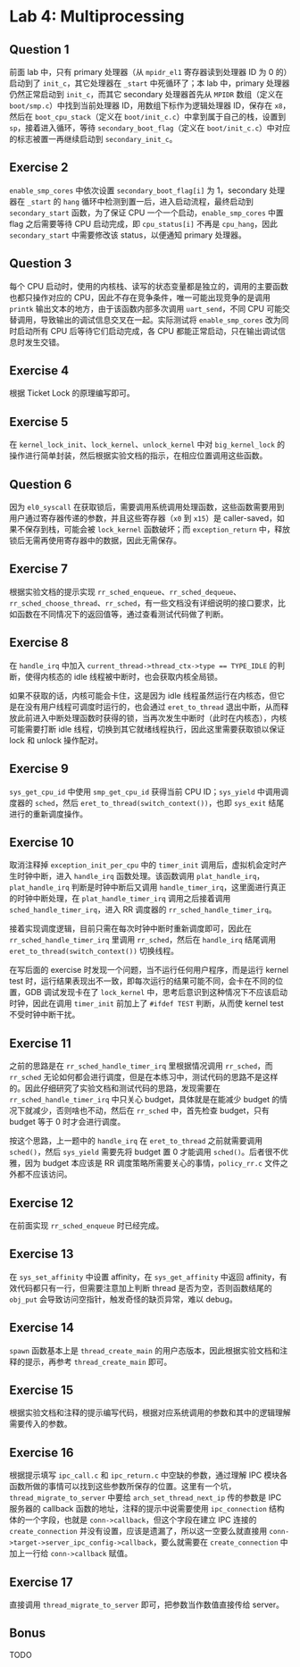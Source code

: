 # Lab 4: Multiprocessing

## Question 1

前面 lab 中，只有 primary 处理器（从 `mpidr_el1` 寄存器读到处理器 ID 为 0 的）启动到了 `init_c`，其它处理器在 `_start` 中死循环了；本 lab 中，primary 处理器仍然正常启动到 `init_c`，而其它 secondary 处理器首先从 `MPIDR` 数组（定义在 `boot/smp.c`）中找到当前处理器 ID，用数组下标作为逻辑处理器 ID，保存在 `x8`，然后在 `boot_cpu_stack`（定义在 `boot/init_c.c`）中拿到属于自己的栈，设置到 `sp`，接着进入循环，等待 `secondary_boot_flag`（定义在 `boot/init_c.c`）中对应的标志被置一再继续启动到 `secondary_init_c`。

## Exercise 2

`enable_smp_cores` 中依次设置 `secondary_boot_flag[i]` 为 1，secondary 处理器在 `_start` 的 `hang` 循环中检测到置一后，进入启动流程，最终启动到 `secondary_start` 函数，为了保证 CPU 一个一个启动，`enable_smp_cores` 中置 flag 之后需要等待 CPU 启动完成，即 `cpu_status[i]` 不再是 `cpu_hang`，因此 `secondary_start` 中需要修改该 status，以便通知 primary 处理器。

## Question 3

每个 CPU 启动时，使用的内核栈、读写的状态变量都是独立的，调用的主要函数也都只操作对应的 CPU，因此不存在竞争条件，唯一可能出现竞争的是调用 `printk` 输出文本的地方，由于该函数内部多次调用 `uart_send`，不同 CPU 可能交替调用，导致输出的调试信息交叉在一起。实际测试将 `enable_smp_cores` 改为同时启动所有 CPU 后等待它们启动完成，各 CPU 都能正常启动，只在输出调试信息时发生交错。

## Exercise 4

根据 Ticket Lock 的原理编写即可。

## Exercise 5

在 `kernel_lock_init`、`lock_kernel`、`unlock_kernel` 中对 `big_kernel_lock` 的操作进行简单封装，然后根据实验文档的指示，在相应位置调用这些函数。

## Question 6

因为 `el0_syscall` 在获取锁后，需要调用系统调用处理函数，这些函数需要用到用户通过寄存器传递的参数，并且这些寄存器（`x0` 到 `x15`）是 caller-saved，如果不保存到栈，可能会被 `lock_kernel` 函数破坏；而 `exception_return` 中，释放锁后无需再使用寄存器中的数据，因此无需保存。

## Exercise 7

根据实验文档的提示实现 `rr_sched_enqueue`、`rr_sched_dequeue`、`rr_sched_choose_thread`、`rr_sched`，有一些文档没有详细说明的接口要求，比如函数在不同情况下的返回值等，通过查看测试代码做了判断。

## Exercise 8

在 `handle_irq` 中加入 `current_thread->thread_ctx->type == TYPE_IDLE` 的判断，使得内核态的 idle 线程被中断时，也会获取内核全局锁。

如果不获取的话，内核可能会卡住，这是因为 idle 线程虽然运行在内核态，但它是在没有用户线程可调度时运行的，也会通过 `eret_to_thread` 退出中断，从而释放此前进入中断处理函数时获得的锁，当再次发生中断时（此时在内核态），内核可能需要打断 idle 线程，切换到其它就绪线程执行，因此这里需要获取锁以保证 lock 和 unlock 操作配对。

## Exercise 9

`sys_get_cpu_id` 中使用 `smp_get_cpu_id` 获得当前 CPU ID；`sys_yield` 中调用调度器的 `sched`，然后 `eret_to_thread(switch_context())`，也即 `sys_exit` 结尾进行的重新调度操作。

## Exercise 10

取消注释掉 `exception_init_per_cpu` 中的 `timer_init` 调用后，虚拟机会定时产生时钟中断，进入 `handle_irq` 函数处理。该函数调用 `plat_handle_irq`，`plat_handle_irq` 判断是时钟中断后又调用 `handle_timer_irq`，这里面进行真正的时钟中断处理，在 `plat_handle_timer_irq` 调用之后接着调用 `sched_handle_timer_irq`，进入 RR 调度器的 `rr_sched_handle_timer_irq`。

接着实现调度逻辑，目前只需在每次时钟中断时重新调度即可，因此在 `rr_sched_handle_timer_irq` 里调用 `rr_sched`，然后在 `handle_irq` 结尾调用 `eret_to_thread(switch_context())` 切换线程。

在写后面的 exercise 时发现一个问题，当不运行任何用户程序，而是运行 kernel test 时，运行结果表现出不一致，即每次运行的结果可能不同，会卡在不同的位置，GDB 调试发现卡在了 `lock_kernel` 中，思考后意识到这种情况下不应该启动时钟，因此在调用 `timer_init` 前加上了 `#ifdef TEST` 判断，从而使 kernel test 不受时钟中断干扰。

## Exercise 11

之前的思路是在 `rr_sched_handle_timer_irq` 里根据情况调用 `rr_sched`，而 `rr_sched` 无论如何都会进行调度，但是在本练习中，测试代码的思路不是这样的。因此仔细研究了实验文档和测试代码的思路，发现需要在 `rr_sched_handle_timer_irq` 中只关心 budget，具体就是在能减少 budget 的情况下就减少，否则啥也不动，然后在 `rr_sched` 中，首先检查 budget，只有 budget 等于 0 时才会进行调度。

按这个思路，上一题中的 `handle_irq` 在 `eret_to_thread` 之前就需要调用 `sched()`，然后 `sys_yield` 需要先将 budget 置 0 才能调用 `sched()`。后者很不优雅，因为 budget 本应该是 RR 调度策略所需要关心的事情，`policy_rr.c` 文件之外都不应该访问。

## Exercise 12

在前面实现 `rr_sched_enqueue` 时已经完成。

## Exercise 13

在 `sys_set_affinity` 中设置 affinity，在 `sys_get_affinity` 中返回 affinity，有效代码都只有一行，但需要注意加上判断 thread 是否为空，否则函数结尾的 `obj_put` 会导致访问空指针，触发奇怪的缺页异常，难以 debug。

## Exercise 14

`spawn` 函数基本上是 `thread_create_main` 的用户态版本，因此根据实验文档和注释的提示，再参考 `thread_create_main` 即可。

## Exercise 15

根据实验文档和注释的提示编写代码，根据对应系统调用的参数和其中的逻辑理解需要传入的参数。

## Exercise 16

根据提示填写 `ipc_call.c` 和 `ipc_return.c` 中空缺的参数，通过理解 IPC 模块各函数所做的事情可以找到这些参数所保存的位置。这里有一个坑，`thread_migrate_to_server` 中要给 `arch_set_thread_next_ip` 传的参数是 IPC 服务器的 callback 函数的地址，注释的提示中说需要使用 `ipc_connection` 结构体的一个字段，也就是 `conn->callback`，但这个字段在建立 IPC 连接的 `create_connection` 并没有设置，应该是遗漏了，所以这一空要么就直接用 `conn->target->server_ipc_config->callback`，要么就需要在 `create_connection` 中加上一行给 `conn->callback` 赋值。

## Exercise 17

直接调用 `thread_migrate_to_server` 即可，把参数当作数值直接传给 server。

## Bonus

TODO
